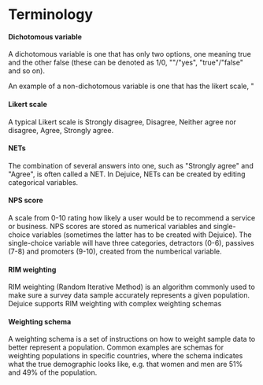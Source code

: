 # Terminology

#### Dichotomous variable
A dichotomous variable is one that has only two options, one meaning true and the other false (these can be denoted as 1/0, ""/"yes", "true"/"false" and so on).

An example of a non-dichotomous variable is one that has the likert scale, "

#### Likert scale
A typical Likert scale is Strongly disagree, Disagree, Neither agree nor disagree, Agree, Strongly agree.

#### NETs
The combination of several answers into one, such as "Strongly agree" and "Agree", is often called a NET. In Dejuice, NETs can be created by editing categorical variables.

#### NPS score
A scale from 0-10 rating how likely a user would be to recommend a service or business. NPS scores are stored as numerical variables and single-choice variables (sometimes the latter has to be created with Dejuice). The single-choice variable will have three categories, detractors (0-6), passives (7-8) and promoters (9-10), created from the numberical variable.

#### RIM weighting
RIM weighting (Random Iterative Method) is an algorithm commonly used to make sure a survey data sample accurately represents a given population. Dejuice supports RIM weighting with complex weighting schemas


#### Weighting schema
A weighting schema is a set of instructions on how to weight sample data to better represent a population. Common examples are schemas for weighting populations in specific countries, where the schema indicates what the true demographic looks like, e.g. that women and men are 51% and 49% of the population.


